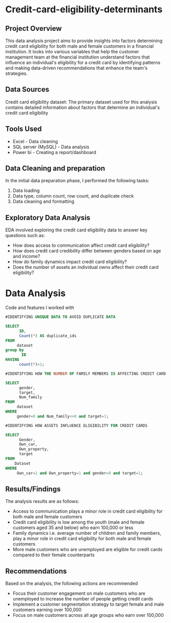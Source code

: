 # Credit-card-eligibility-determinants

## Project Overview

This data analysis project aims to provide insights into factors determining credit card eligibility for both male and female customers in a financial institution. It looks into various variables that help the customer management team at the financial institution understand factors that influence an individual's eligibility for a credit card by identifying patterns and making data-driven recommendations that enhance the team's strategies.

## Data Sources

Credit card eligibility dataset: The primary dataset used for this analysis contains detailed information about factors that determine an individual's credit card eligibility

## Tools Used

- Excel - Data cleaning
- SQL server (MySQL) - Data analysis
- Power bi - Creating a report/dashboard

## Data Cleaning and preparation

In the initial data preparation phase, I performed the following tasks:
1. Data loading
2. Data type, column count, row count, and duplicate check
3. Data cleaning and formatting

## Exploratory Data Analysis

EDA involved exploring the credit card eligibility data to answer key questions such as:

- How does access to communication affect credit card eligibility?
- How does credit card credibility differ between genders based on age and income?
- How do family dynamics impact credit card eligibility?
- Does the number of assets an individual owns affect their credit card eligibility?

# Data Analysis

Code and features I worked with

```SQL
#IDENTIFYING UNIQUE DATA TO AVOID DUPLICATE DATA

SELECT
      ID,
      Count(*) AS duplicate_ids
FROM
     dataset
group by
       ID
HAVING
      count(*)>1;

#IDENTIFYING HOW THE NUMBER OF FAMILY MEMBERS IS AFFECTING CREDIT CARD ELIGIBILITY FOR  MALE AND FEMALE

SELECT
      gender,
      target,
      Num_family
FROM
     dataset
WHERE
     gender=0 and Num_family<>0 and target=1;

#IDENTIFYING HOW ASSETS INFLUENCE ELIGIBILITY FOR CREDIT CARDS

SELECT
      Gender,
      Own_car,
      Own_property,
      target
FROM
    Dataset
WHERE
     Own_car=1 and Own_property=1 and gender=0 and target=1;

```

## Results/Findings

The analysis results are as follows:
- Access to communication plays a minor role in credit card eligibility for both male and female customers
- Credit card eligibility is low among the youth (male and female customers aged 35 and below) who earn 100,000 or less
- Family dynamics i.e. average number of children and family members, play a minor role in credit card eligibility for both male and female customers
- More male customers who are unemployed are eligible for credit cards compared to their female counterparts

## Recommendations
Based on the analysis, the following actions are recommended
- Focus their customer engagement on male customers who are unemployed to increase the number of people getting credit cards
- Implement a customer segmentation strategy to target female and male customers earning over 100,000
- Focus on male customers across all age groups who earn over 100,000


